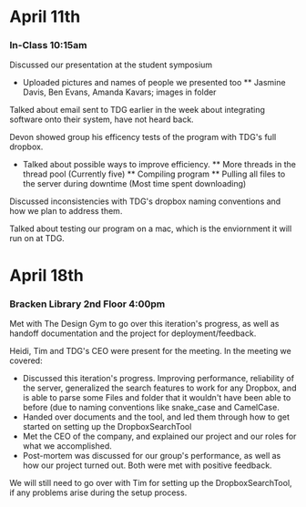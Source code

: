 # April 11th
### In-Class 10:15am

Discussed our presentation at the student symposium
* Uploaded pictures and names of people we presented too
** Jasmine Davis, Ben Evans, Amanda Kavars; images in folder

Talked about email sent to TDG earlier in the week about integrating software onto their system, have not heard back.

Devon showed group his efficency tests of the program with TDG's full dropbox.
* Talked about possible ways to improve efficiency.
** More threads in the thread pool (Currently five)
** Compiling program
** Pulling all files to the server during downtime (Most time spent downloading)

Discussed inconsistencies with TDG's dropbox naming conventions and how we plan to address them.

Talked about testing our program on a mac, which is the enviornment it will run on at TDG.


# April 18th
### Bracken Library 2nd Floor 4:00pm

Met with The Design Gym to go over this iteration's progress, as well as handoff documentation and the project for deployment/feedback.

Heidi, Tim and TDG's CEO were present for the meeting.
In the meeting we covered:
- Discussed this iteration's progress. Improving performance, reliability of the server, generalized the search features to work for any Dropbox, and is able to parse some Files and folder that it wouldn't have been able to before (due to naming conventions like snake_case and CamelCase.
- Handed over documents and the tool, and led them through how to get started on setting up the DropboxSearchTool
- Met the CEO of the company, and explained our project and our roles for what we accomplished.
- Post-mortem was discussed for our group's performance, as well as how our project turned out. Both were met with positive feedback.

We will still need to go over with Tim for setting up the DropboxSearchTool, if any problems arise during the setup process.
